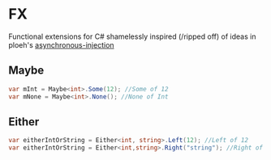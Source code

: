 # FX

Functional extensions for C# shamelessly inspired (/ripped off) of ideas in ploeh's [asynchronous-injection](https://github.com/ploeh/asynchronous-injection)

## Maybe

```csharp
var mInt = Maybe<int>.Some(12); //Some of 12
var mNone = Maybe<int>.None(); //None of Int
```

## Either

```csharp
var eitherIntOrString = Either<int, string>.Left(12); //Left of 12
var eitherIntOrString = Either<int,string>.Right("string"); //Right of "hello"
```
